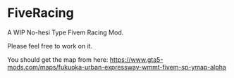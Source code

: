 # FiveRacing

A WIP No-hesi Type Fivem Racing Mod.

Please feel free to work on it.

You should get the map from here:
https://www.gta5-mods.com/maps/fukuoka-urban-expressway-wmmt-fivem-sp-ymap-alpha
